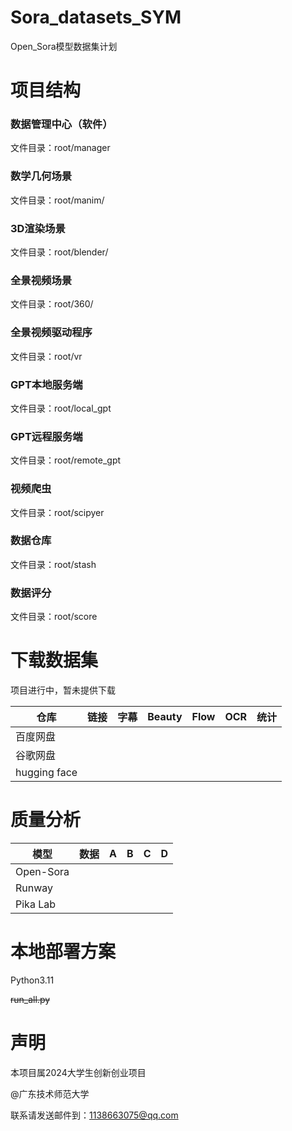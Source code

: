 # Sora_datasets_SYM

Open_Sora模型数据集计划

# 项目结构

### 数据管理中心（软件）

文件目录：root/manager

### 数学几何场景

文件目录：root/manim/

### 3D渲染场景

文件目录：root/blender/

### 全景视频场景

文件目录：root/360/

### 全景视频驱动程序

文件目录：root/vr

### GPT本地服务端

文件目录：root/local_gpt

### GPT远程服务端

文件目录：root/remote_gpt

### 视频爬虫

文件目录：root/scipyer

### 数据仓库

文件目录：root/stash

### 数据评分

文件目录：root/score

# 下载数据集

项目进行中，暂未提供下载

| 仓库         | 链接 | 字幕 | Beauty | Flow | OCR | 统计 |
| ------------ | ---- | ---- | ------ | ---- | --- | ---- |
| 百度网盘     |      |      |        |      |     |      |
| 谷歌网盘     |      |      |        |      |     |      |
| hugging face |      |      |        |      |     |      |

# 质量分析

| 模型      | 数据 | A | B | C | D |
| --------- | ---- | - | - | - | - |
| Open-Sora |      |   |   |   |   |
| Runway    |      |   |   |   |   |
| Pika Lab  |      |   |   |   |   |

# 本地部署方案

Python3.11

~~run_all.py~~

# 声明

本项目属2024大学生创新创业项目

@广东技术师范大学

联系请发送邮件到：1138663075@qq.com
